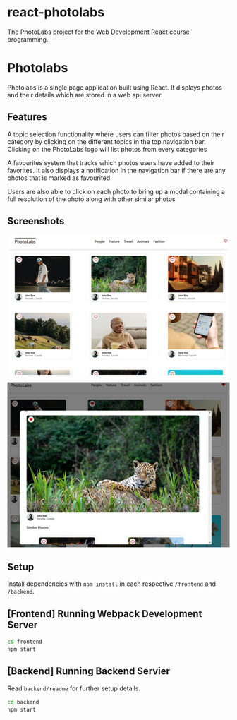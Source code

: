 # react-photolabs
The PhotoLabs project for the Web Development React course programming.

# Photolabs
Photolabs is a single page application built using React. It displays photos and their details which are stored in a web api server.

## Features
A topic selection functionality where users can filter photos based on their category by clicking on the different topics in the top navigation bar. Clicking on the PhotoLabs logo will list photos from every categories

A favourites system that tracks which photos users have added to their favorites. It also displays a notification in the navigation bar if there are any photos that is marked as favourited.

Users are also able to click on each photo to bring up a modal containing a full resolution of the photo along with other similar photos

## Screenshots
!["The photo list page"](https://github.com/Racingwind/PhotoLabs/blob/main/docs/HomePage.PNG?raw=true)

!["One of the photo card open in a modal"](https://github.com/Racingwind/PhotoLabs/blob/main/docs/Modal.PNG?raw=true)

## Setup

Install dependencies with `npm install` in each respective `/frontend` and `/backend`.

## [Frontend] Running Webpack Development Server

```sh
cd frontend
npm start
```

## [Backend] Running Backend Servier

Read `backend/readme` for further setup details.

```sh
cd backend
npm start
```
